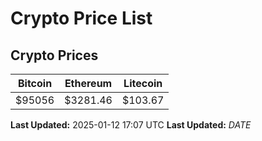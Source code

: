 # Crypto Price List

## Crypto Prices
| Bitcoin | Ethereum | Litecoin |
| ------- | -------- | -------- |
| $95056 | $3281.46 | $103.67 |
**Last Updated:** 2025-01-12 17:07 UTC
**Last Updated:** $DATE$
